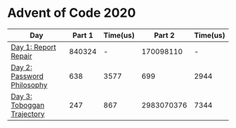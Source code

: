 # Advent of Code 2020

| Day                                          | Part 1 | Time(us) | Part 2     | Time(us) |
| -------------------------------------------- | ------ | -------- | ---------- | -------- |
| [Day 1: Report Repair](./src/days/d01)       | 840324 | -        | 170098110  | -        |
| [Day 2: Password Philosophy](./src/days/d02) | 638    | 3577     | 699        | 2944     |
| [Day 3: Toboggan Trajectory](./src/days/d03) | 247    | 867      | 2983070376 | 7344     |
